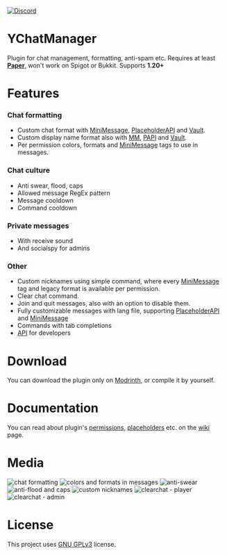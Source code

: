 [![Discord](https://img.shields.io/discord/1236019317208776786?style=flat&logo=discord&label=Discord&color=%235d6af2
)](https://discord.gg/kZJhKZ48j8)

# YChatManager
Plugin for chat management, formatting, anti-spam etc. Requires at least **[Paper](https://github.com/PaperMC/Paper)**, won't work on Spigot or Bukkit. Supports **1.20+**

# Features
### Chat formatting
- Custom chat format with [MiniMessage](https://docs.advntr.dev/minimessage/index.html), [PlaceholderAPI](https://github.com/PlaceholderAPI/PlaceholderAPI) and [Vault](https://github.com/milkbowl/Vault).
- Custom display name format also with [MM](https://docs.advntr.dev/minimessage/index.html), [PAPI](https://github.com/PlaceholderAPI/PlaceholderAPI) and [Vault](https://github.com/milkbowl/Vault).
- Per permission colors, formats and [MiniMessage](https://docs.advntr.dev/minimessage/index.html) tags to use in messages.

### Chat culture
- Anti swear, flood, caps
- Allowed message RegEx pattern
- Message cooldown
- Command cooldown

### Private messages
- With receive sound
- And socialspy for admins

### Other
- Custom nicknames using simple command, where every [MiniMessage](https://docs.advntr.dev/minimessage/index.html) tag and legacy format is available per permission.
- Clear chat command.
- Join and quit messages, also with an option to disable them.
- Fully customizable messages with lang file, supporting [PlaceholderAPI](https://github.com/PlaceholderAPI/PlaceholderAPI) and [MiniMessage](https://docs.advntr.dev/minimessage/index.html)
- Commands with tab completions
- [API](https://github.com/Ynfuien/YChatManager/wiki/4.-Developer-API) for developers

# Download
You can download the plugin only on [Modrinth](https://modrinth.com/plugin/ychatmanager), or compile it by yourself.

# Documentation
You can read about plugin's [permissions](https://github.com/Ynfuien/YChatManager/wiki/2.-Permissions), [placeholders](https://github.com/Ynfuien/YChatManager/wiki/3.-Placeholders) etc. on the [wiki](https://github.com/Ynfuien/YChatManager/wiki) page.

# Media
![chat formatting](https://i.imgur.com/HKyHemA.gif)
![colors and formats in messages](https://i.imgur.com/YV8jkZh.gif)
![anti-swear](https://i.imgur.com/en8PIkc.gif)
![anti-flood and caps](https://i.imgur.com/3AdgaBw.gif)
![custom nicknames](https://i.imgur.com/yicaNtI.gif)
![clearchat - player](https://i.imgur.com/XkXn8VC.gif)
![clearchat - admin](https://i.imgur.com/WuQeogZ.gif)

# License
This project uses [GNU GPLv3](https://github.com/Ynfuien/YChatManager/main/blob/LICENSE) license.